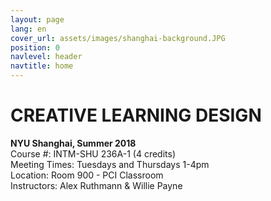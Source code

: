 ```yaml
---
layout: page
lang: en
cover_url: assets/images/shanghai-background.JPG
position: 0
navlevel: header
navtitle: home
---
```

# CREATIVE LEARNING DESIGN
**NYU Shanghai, Summer 2018**  
Course #: INTM-SHU 236A-1 (4 credits)  
Meeting Times: Tuesdays and Thursdays 1-4pm  
Location: Room 900 - PCI Classroom  
Instructors: Alex Ruthmann & Willie Payne  
